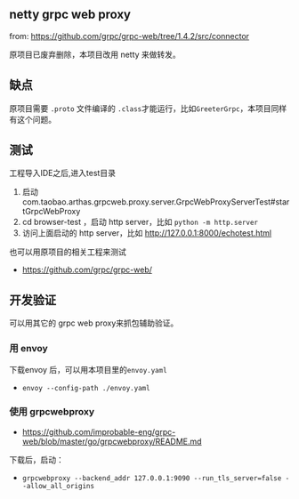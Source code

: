

## netty grpc web proxy

from: https://github.com/grpc/grpc-web/tree/1.4.2/src/connector

原项目已废弃删除，本项目改用 netty 来做转发。

## 缺点

原项目需要 `.proto` 文件编译的 `.class`才能运行，比如`GreeterGrpc`，本项目同样有这个问题。


## 测试

工程导入IDE之后,进入test目录

1. 启动 com.taobao.arthas.grpcweb.proxy.server.GrpcWebProxyServerTest#startGrpcWebProxy
2. cd browser-test ，启动 http server，比如 `python -m http.server`
3. 访问上面启动的 http server，比如 http://127.0.0.1:8000/echotest.html

也可以用原项目的相关工程来测试

* https://github.com/grpc/grpc-web/

## 开发验证

可以用其它的 grpc web proxy来抓包辅助验证。

### 用 envoy

下载envoy 后，可以用本项目里的`envoy.yaml`

* `envoy --config-path ./envoy.yaml`

### 使用 grpcwebproxy 

* https://github.com/improbable-eng/grpc-web/blob/master/go/grpcwebproxy/README.md

下载后，启动：

* `grpcwebproxy --backend_addr 127.0.0.1:9090 --run_tls_server=false --allow_all_origins`


